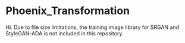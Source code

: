 # Phoenix_Transformation
Hi. Due to file size limitations, the training image library for SRGAN and StyleGAN-ADA is not included in this repository.
